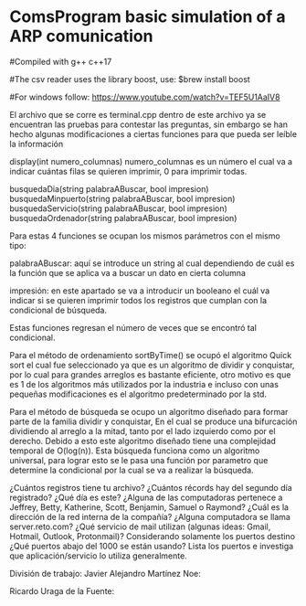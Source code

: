 # ComsProgram basic simulation of a ARP comunication
#Compiled with g++ c++17

#The csv reader uses the library boost, use: $brew install boost

#For windows follow: https://www.youtube.com/watch?v=TEF5U1AaIV8


El archivo que se corre es terminal.cpp dentro de este archivo ya se encuentran las pruebas para contestar las preguntas, sin embargo se han hecho algunas modificaciones a ciertas funciones para que pueda ser leíble la información 

display(int numero_columnas)
numero_columnas es un número el cual va a indicar cuántas filas se quieren imprimir, 0 para imprimir todas.

busquedaDia(string palabraABuscar, bool impresion)
busquedaMinpuerto(string palabraABuscar, bool impresion)
busquedaServicio(string palabraABuscar, bool impresion)
busquedaOrdenador(string palabraABuscar, bool impresion)

Para estas 4 funciones se ocupan los mismos parámetros con el mismo tipo:

palabraABuscar: aquí se introduce un string al cual dependiendo de cuál es la función que se aplica va a buscar un dato en cierta columna 

impresión: en este apartado se va a introducir un booleano el cuál va indicar si se quieren imprimir todos los registros que cumplan con la condicional de búsqueda.

Estas funciones regresan el número de veces que se encontró tal condicional.

Para el método de ordenamiento sortByTime() se ocupó el algoritmo Quick sort el cual fue seleccionado ya que es un algoritmo de dividir y conquistar, por lo cual para grandes arreglos es bastante eficiente, otro motivo es que es 1 de los algoritmos más utilizados por la industria e incluso con unas pequeñas modificaciones es el algoritmo predeterminado por la std.

Para el método de búsqueda se ocupo un algoritmo diseñado para formar parte de la familia dividir y conquistar, En el cual se produce una bifurcación dividiendo al arreglo a la mitad, tanto por el lado izquierdo como por el derecho. Debido a esto este algoritmo diseñado tiene una complejidad temporal de O(log(n)). Esta búsqueda funciona como un algoritmo universal, para lograr esto se le pasa una función por parametro que determine la condicional por la cual se va a realizar la búsqueda.

¿Cuántos registros tiene tu archivo?
¿Cuántos récords hay del segundo día registrado? ¿Qué día es este?
¿Alguna de las computadoras pertenece a Jeffrey, Betty, Katherine, Scott, Benjamin, Samuel o Raymond?
¿Cuál es la dirección de la red interna de la compañía?
¿Alguna computadora se llama server.reto.com?
¿Qué servicio de mail utilizan (algunas ideas: Gmail, Hotmail, Outlook, Protonmail)?
Considerando solamente los puertos destino ¿Qué puertos abajo del 1000 se están usando? Lista los puertos e investiga que aplicación/servicio lo utiliza generalmente.


División de trabajo:
Javier Alejandro Martínez Noe:
	
Ricardo Uraga de la Fuente:








